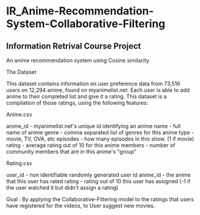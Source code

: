 # IR_Anime-Recommendation-System-Collaborative-Filtering
## Information Retrival Course  Project

An anime recommendation system using Cosine similarity

The Dataset

This dataset contains information on user preference data from 73,516 users on 12,294 anime, found on myanimelist.net. Each user is able to add anime to their completed list and give it a rating. This dataset is a compilation of those ratings, using the following features:

Anime.csv

anime_id - myanimelist.net's unique id identifying an anime
name - full name of anime
genre - comma separated list of genres for this anime
type - movie, TV, OVA, etc
episodes - how many episodes in this show. (1 if movie)
rating - average rating out of 10 for this anime
members - number of community members that are in this anime's "group"

Rating.csv

user_id - non identifiable randomly generated user id
anime_id - the anime that this user has rated
rating - rating out of 10 this user has assigned (-1 if the user watched it but didn't assign a rating)

Goal :
By applying the Collaborative-Filtering model to the ratings that users have registered for the videos, to
User suggest new movies.


